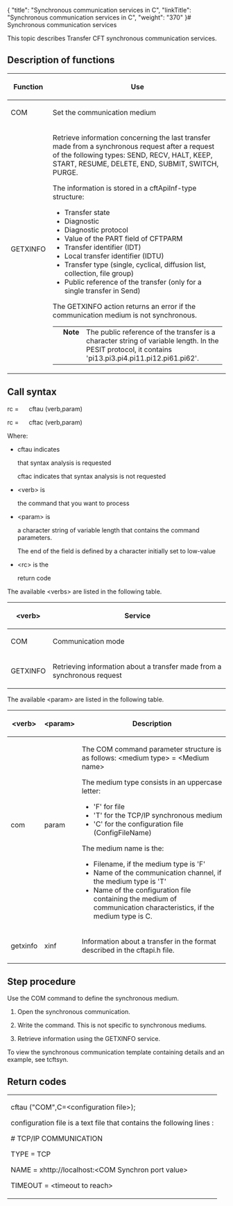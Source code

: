 {
    "title": "Synchronous communication services in C",
    "linkTitle": "Synchronous communication services in C",
    "weight": "370"
}# <span id="Synchronous_communication_services"></span>Synchronous communication services

This topic describes Transfer CFT synchronous communication services.

## Description of functions

<table cellspacing="0">
   <col/>
   <col/>
   <thead>
      <tr>
         <th>
            <p>Function</p>
</th>
         <th>
            <p>Use</p>
</th>
      </tr>
   </thead>
   <tbody>
      <tr>
         <td colspan="1" rowspan="1">
            <p>COM</p>
         </td>
         <td colspan="1" rowspan="1">
            <p>Set the communication medium</p>
         </td>
      </tr>
      <tr>
         <td>
            <p>GETXINFO</p>
         </td>
         <td>
            <p>Retrieve information concerning the last transfer made 
 from a synchronous request after a request of the following types: SEND, 
 RECV, HALT, KEEP, START, RESUME, DELETE, END, SUBMIT, SWITCH, PURGE.</p>
            <p>The information is stored in a cftApiInf-type structure:</p>
            <ul>
               <li>Transfer 
 state                </li>
               <li>Diagnostic 
                </li>
               <li>Diagnostic 
 protocol                </li>
               <li>Value 
 of the PART field of CFTPARM                </li>
               <li>Transfer 
 identifier (IDT)                </li>
               <li>Local 
 transfer identifier (IDTU)                </li>
               <li>Transfer 
 type (single, cyclical, diffusion list, collection, file group)                </li>
               <li>Public 
 reference of the transfer (only for a single transfer in Send)               </li>
            </ul>
            <p>The GETXINFO action returns an error if the communication 
 medium is not synchronous.</p>
            <p><table cellpadding="0" cellspacing="0">
   <col/>
   <col/>
   <col/>
      <tr>
         <td valign="top">         </td>
         <td valign="top"><span><b>Note</b></span>
         </td>
         <td data-mc-autonum="&lt;b&gt;Note&lt;/b&gt;" valign="top">The public 
 reference of the transfer is a character string of variable length. In 
 the PESIT protocol, it contains 'pi13.pi3.pi4.pi11.pi12.pi61.pi62'.         </td>
      </tr>
</table></p>
         </td>
      </tr>
   </tbody>
</table>

## <span id="Call Syntax"></span>Call syntax

rc =      cftau (verb,param)

rc =      cftac (verb,param)

Where:

-   cftau indicates
    that syntax analysis is requested  
    cftac indicates that syntax analysis is not requested
-   &lt;verb> is
    the command that you want to process
-   &lt;param> is
    a character string of variable length that contains the command parameters.
    The end of the field is defined by a character initially set to low-value
-   &lt;rc> is the
    return code

The available &lt;verbs> are listed in the following table.

<table cellspacing="0">
   <col/>
   <col/>
   <thead>
      <tr>
         <th>
            <p>&lt;verb&gt;</p>
</th>
         <th>
            <p>Service</p>
</th>
      </tr>
   </thead>
   <tbody>
      <tr>
         <td colspan="1" rowspan="1">
            <p>COM</p>
         </td>
         <td colspan="1" rowspan="1">
            <p>Communication mode</p>
         </td>
      </tr>
      <tr>
         <td colspan="1" rowspan="1">
            <p>GETXINFO</p>
         </td>
         <td colspan="1" rowspan="1">
            <p>Retrieving information about a transfer made from a synchronous 
 request</p>
         </td>
      </tr>
   </tbody>
</table>

The available &lt;param> are listed in the following table.

<table cellspacing="0">
   <col/>
   <col/>
   <col/>
   <thead>
      <tr>
         <th>
            <p>&lt;verb&gt;</p>
</th>
         <th>
            <p>&lt;param&gt;</p>
</th>
         <th>
            <p>Description</p>
</th>
      </tr>
   </thead>
   <tbody>
      <tr>
         <td colspan="1" rowspan="1">
            <p>com</p>
            <p> </p>
         </td>
         <td colspan="1" rowspan="1">
            <p>param</p>
            <p> </p>
         </td>
         <td colspan="1" rowspan="1">
            <p>The COM command parameter structure is as follows: &lt;medium 
 type&gt; = &lt;Medium name&gt;</p>
            <p>The medium type consists in an uppercase letter:</p>
            <ul>
               <li>'F' for 
 file               </li>
               <li>'T' for the TCP/IP synchronous medium               </li>
               <li>'C' for 
 the configuration file (ConfigFileName)               </li>
            </ul>
            <p>The medium name is the:</p>
            <ul>
               <li>Filename, 
 if the medium type is 'F'               </li>
               <li>Name 
 of the communication channel, if the medium type is 'T'               </li>
               <li>Name 
 of the configuration file containing the medium of communication characteristics, 
 if the medium type is C.                </li>
            </ul>
         </td>
      </tr>
      <tr>
         <td colspan="1" rowspan="1">
            <p>getxinfo</p>
         </td>
         <td colspan="1" rowspan="1">
            <p>xinf</p>
         </td>
         <td colspan="1" rowspan="1">
            <p>Information about a transfer in the format described in 
 the cftapi.h file. </p>
         </td>
      </tr>
   </tbody>
</table>

## Step procedure

Use the COM command to define the synchronous medium.

1.  Open the synchronous communication.
2.  Write the command. This is not specific to synchronous mediums.
3.  Retrieve information using the GETXINFO service.

To view the synchronous communication template containing details and an example, see tcftsyn.

## Return codes

<table cellspacing="0">
   <col/>
   <tbody>
      <tr>
         <td>
            <p>cftau ("COM",C=&lt;configuration file&gt;);</p>
            <p>configuration file is a text file that contains the following lines :</p>
            <p># TCP/IP COMMUNICATION</p>
            <p>TYPE    = TCP</p>
            <p>NAME    = xhttp://localhost:&lt;COM Synchron port value&gt;</p>
            <p>TIMEOUT = &lt;timeout to reach&gt;</p>
         </td>
      </tr>
   </tbody>
</table>
